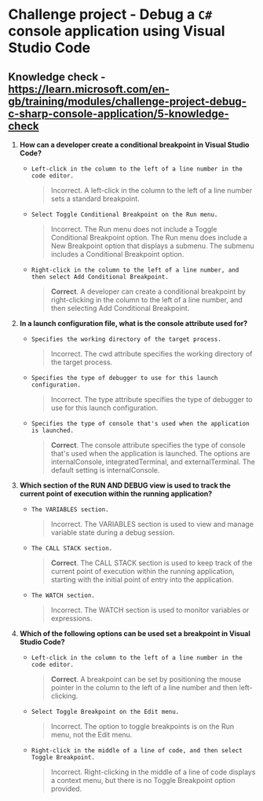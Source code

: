 # Challenge project - Debug a `C#` console application using Visual Studio Code

## Knowledge check - <https://learn.microsoft.com/en-gb/training/modules/challenge-project-debug-c-sharp-console-application/5-knowledge-check>

1. **How can a developer create a conditional breakpoint in Visual Studio Code?**

   - `Left-click in the column to the left of a line number in the code editor.`
     > Incorrect. A left-click in the column to the left of a line number sets a standard breakpoint.
   - `Select Toggle Conditional Breakpoint on the Run menu.`
     > Incorrect. The Run menu does not include a Toggle Conditional Breakpoint option. The Run menu does include a New Breakpoint option that displays a submenu. The submenu includes a Conditional Breakpoint option.
   - `Right-click in the column to the left of a line number, and then select Add Conditional Breakpoint.`
     > **Correct**. A developer can create a conditional breakpoint by right-clicking in the column to the left of a line number, and then selecting Add Conditional Breakpoint.

2. **In a launch configuration file, what is the console attribute used for?**

   - `Specifies the working directory of the target process.`
     > Incorrect. The cwd attribute specifies the working directory of the target process.
   - `Specifies the type of debugger to use for this launch configuration.`
     > Incorrect. The type attribute specifies the type of debugger to use for this launch configuration.
   - `Specifies the type of console that's used when the application is launched.`
     > **Correct**. The console attribute specifies the type of console that's used when the application is launched. The options are internalConsole, integratedTerminal, and externalTerminal. The default setting is internalConsole.

3. **Which section of the RUN AND DEBUG view is used to track the current point of execution within the running application?**

   - `The VARIABLES section.`
     > Incorrect. The VARIABLES section is used to view and manage variable state during a debug session.
   - `The CALL STACK section.`
     > **Correct**. The CALL STACK section is used to keep track of the current point of execution within the running application, starting with the initial point of entry into the application.
   - `The WATCH section.`
     > Incorrect. The WATCH section is used to monitor variables or expressions.

4. **Which of the following options can be used set a breakpoint in Visual Studio Code?**

   - `Left-click in the column to the left of a line number in the code editor.`
     > **Correct**. A breakpoint can be set by positioning the mouse pointer in the column to the left of a line number and then left-clicking.
   - `Select Toggle Breakpoint on the Edit menu.`
     > Incorrect. The option to toggle breakpoints is on the Run menu, not the Edit menu.
   - `Right-click in the middle of a line of code, and then select Toggle Breakpoint.`
     > Incorrect. Right-clicking in the middle of a line of code displays a context menu, but there is no Toggle Breakpoint option provided.

